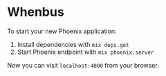 # Whenbus

To start your new Phoenix application:

1. Install dependencies with `mix deps.get`
2. Start Phoenix endpoint with `mix phoenix.server`

Now you can visit `localhost:4000` from your browser.
